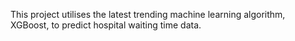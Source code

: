 This project utilises the latest trending machine learning algorithm, XGBoost, to predict hospital waiting time data.
